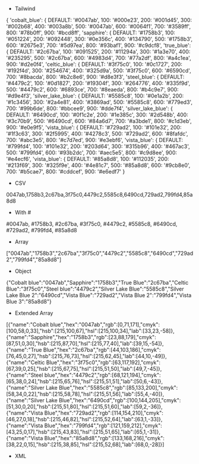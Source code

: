 - Tailwind

{ 'cobalt_blue': { DEFAULT: '#0047ab', 100: '#000e23', 200: '#001d45', 300: '#002b68', 400: '#003a8b', 500: '#0047ab', 600: '#0064f1', 700: '#3589ff', 800: '#78b0ff', 900: '#bcd8ff', 'sapphire': { DEFAULT: '#1758b3', 100: '#051224', 200: '#092448', 300: '#0e356c', 400: '#134790', 500: '#1758b3', 600: '#2675e3', 700: '#5d97ea', 800: '#93baf1', 900: '#c9dcf8', 'true_blue': { DEFAULT: '#2c67ba', 100: '#091525', 200: '#11294a', 300: '#1a3e70', 400: '#235295', 500: '#2c67ba', 600: '#4983d4', 700: '#77a2df', 800: '#a4c1ea', 900: '#d2e0f4', 'celtic_blue': { DEFAULT: '#3f75c0', 100: '#0c1727', 200: '#192f4d', 300: '#254674', 400: '#325d9a', 500: '#3f75c0', 600: '#6590cd', 700: '#8bacda', 800: '#b2c8e6', 900: '#d8e3f3', 'steel_blue': { DEFAULT: '#4479c2', 100: '#0d1827', 200: '#19304f', 300: '#264776', 400: '#335f9d', 500: '#4479c2', 600: '#6893ce', 700: '#8eaeda', 800: '#b4c9e7', 900: '#d9e4f3', 'silver_lake_blue': { DEFAULT: '#5585c8', 100: '#0e1a2b', 200: '#1c3456', 300: '#2a4e81', 400: '#3869ad', 500: '#5585c8', 600: '#779ed3', 700: '#99b6de', 800: '#bbcee9', 900: '#dde7f4', 'silver_lake_blue': { DEFAULT: '#6490cd', 100: '#0f1c2e', 200: '#1e385c', 300: '#2d548b', 400: '#3c70b9', 500: '#6490cd', 600: '#84a6d7', 700: '#a3bde1', 800: '#c1d3eb', 900: '#e0e9f5', 'vista_blue': { DEFAULT: '#729ad2', 100: '#101e32', 200: '#1f3c63', 300: '#2f5995', 400: '#4278c3', 500: '#729ad2', 600: '#8fafdc', 700: '#abc3e5', 800: '#c7d7ed', 900: '#e3ebf6', 'vista_blue': { DEFAULT: '#799fd4', 100: '#101e32', 200: '#203d64', 300: '#315b96', 400: '#467ac3', 500: '#799fd4', 600: '#93b2dc', 700: '#aec5e5', 800: '#c9d8ee', 900: '#e4ecf6', 'vista_blue': { DEFAULT: '#85a8d8', 100: '#112035', 200: '#213f69', 300: '#325f9e', 400: '#4e81c7', 500: '#85a8d8', 600: '#9cb8e0', 700: '#b5cae7', 800: '#cddcef', 900: '#e6edf7' }

- CSV

0047ab,1758b3,2c67ba,3f75c0,4479c2,5585c8,6490cd,729ad2,799fd4,85a8d8

- With #

#0047ab, #1758b3, #2c67ba, #3f75c0, #4479c2, #5585c8, #6490cd, #729ad2, #799fd4, #85a8d8

- Array

["0047ab","1758b3","2c67ba","3f75c0","4479c2","5585c8","6490cd","729ad2","799fd4","85a8d8"]

- Object

{"Cobalt blue":"0047ab","Sapphire":"1758b3","True Blue":"2c67ba","Celtic Blue":"3f75c0","Steel blue":"4479c2","Silver Lake Blue":"5585c8","Silver Lake Blue 2":"6490cd","Vista Blue":"729ad2","Vista Blue 2":"799fd4","Vista Blue 3":"85a8d8"}

- Extended Array

[{"name":"Cobalt blue","hex":"0047ab","rgb":[0,71,171],"cmyk":[100,58,0,33],"hsb":[215,100,67],"hsl":[215,100,34],"lab":[33,23,-58]},{"name":"Sapphire","hex":"1758b3","rgb":[23,88,179],"cmyk":[87,51,0,30],"hsb":[215,87,70],"hsl":[215,77,40],"lab":[39,15,-54]},{"name":"True Blue","hex":"2c67ba","rgb":[44,103,186],"cmyk":[76,45,0,27],"hsb":[215,76,73],"hsl":[215,62,45],"lab":[44,10,-49]},{"name":"Celtic Blue","hex":"3f75c0","rgb":[63,117,192],"cmyk":[67,39,0,25],"hsb":[215,67,75],"hsl":[215,51,50],"lab":[49,7,-45]},{"name":"Steel blue","hex":"4479c2","rgb":[68,121,194],"cmyk":[65,38,0,24],"hsb":[215,65,76],"hsl":[215,51,51],"lab":[50,6,-43]},{"name":"Silver Lake Blue","hex":"5585c8","rgb":[85,133,200],"cmyk":[58,34,0,22],"hsb":[215,58,78],"hsl":[215,51,56],"lab":[55,4,-40]},{"name":"Silver Lake Blue","hex":"6490cd","rgb":[100,144,205],"cmyk":[51,30,0,20],"hsb":[215,51,80],"hsl":[215,51,60],"lab":[59,2,-36]},{"name":"Vista Blue","hex":"729ad2","rgb":[114,154,210],"cmyk":[46,27,0,18],"hsb":[215,46,82],"hsl":[215,52,64],"lab":[63,1,-33]},{"name":"Vista Blue","hex":"799fd4","rgb":[121,159,212],"cmyk":[43,25,0,17],"hsb":[215,43,83],"hsl":[215,51,65],"lab":[65,1,-31]},{"name":"Vista Blue","hex":"85a8d8","rgb":[133,168,216],"cmyk":[38,22,0,15],"hsb":[215,38,85],"hsl":[215,52,68],"lab":[68,0,-28]}]

- XML

<palette>
  <color name="Cobalt blue" hex="0047ab" r="0" g="71" b="171" />
  <color name="Sapphire" hex="1758b3" r="23" g="88" b="179" />
  <color name="True Blue" hex="2c67ba" r="44" g="103" b="186" />
  <color name="Celtic Blue" hex="3f75c0" r="63" g="117" b="192" />
  <color name="Steel blue" hex="4479c2" r="68" g="121" b="194" />
  <color name="Silver Lake Blue" hex="5585c8" r="85" g="133" b="200" />
  <color name="Silver Lake Blue" hex="6490cd" r="100" g="144" b="205" />
  <color name="Vista Blue" hex="729ad2" r="114" g="154" b="210" />
  <color name="Vista Blue" hex="799fd4" r="121" g="159" b="212" />
  <color name="Vista Blue" hex="85a8d8" r="133" g="168" b="216" />
</palette>
